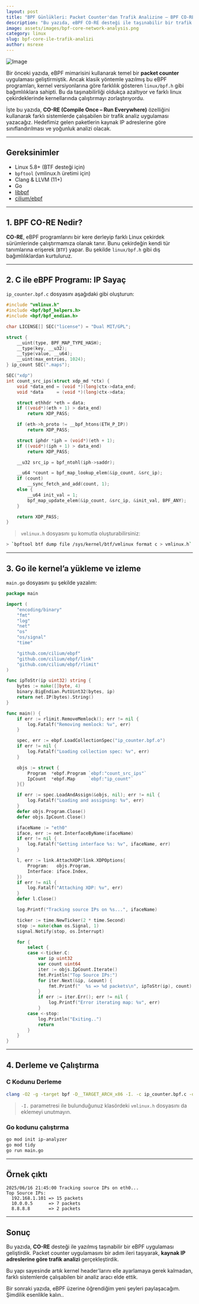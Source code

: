```yaml
---
layout: post
title: "BPF Günlükleri: Packet Counter'dan Trafik Analizine – BPF CO-RE ile Gelişmiş Uygulamalar"
description: "Bu yazıda, eBPF CO-RE desteği ile taşınabilir bir trafik analiz uygulaması geliştireceğiz."
image: assets/images/bpf-core-network-analysis.png
category: linux
slug: bpf-core-ile-trafik-analizi
author: msrexe
---
```


![Image](assets/images/bpf-core-network-analysis.png)

Bir önceki yazıda, eBPF mimarisini kullanarak temel bir **packet counter** uygulaması geliştirmiştik. Ancak klasik yöntemle yazılmış bu eBPF programları, kernel versiyonlarına göre farklılık gösteren `linux/bpf.h` gibi bağımlılıklara sahipti. Bu da taşınabilirliği oldukça azaltıyor ve farklı linux çekirdeklerinde kernellarında çalıştırmayı zorlaştırıyordu.

İşte bu yazıda, **CO-RE (Compile Once – Run Everywhere)** özelliğini kullanarak farklı sistemlerde çalışabilen bir trafik analiz uygulaması yazacağız. Hedefimiz gelen paketlerin kaynak IP adreslerine göre sınıflandırılması ve yoğunluk analizi olacak.

---

## Gereksinimler

- Linux 5.8+ (BTF desteği için)
- `bpftool` (vmlinux.h üretimi için)
- Clang & LLVM (11+)
- Go
- [libbpf](https://github.com/libbpf/libbpf)
- [cilium/ebpf](https://github.com/cilium/ebpf)

---

## 1. BPF CO-RE Nedir?

**CO-RE**, eBPF programlarını bir kere derleyip farklı Linux çekirdek sürümlerinde çalıştırmamıza olanak tanır. Bunu çekirdeğin kendi tür tanımlarına erişerek (`BTF`) yapar. Bu şekilde `linux/bpf.h` gibi dış bağımlılıklardan kurtuluruz.

---

## 2. C ile eBPF Programı: IP Sayaç

`ip_counter.bpf.c` dosyasını aşağıdaki gibi oluşturun:

```c
#include "vmlinux.h"
#include <bpf/bpf_helpers.h>
#include <bpf/bpf_endian.h>

char LICENSE[] SEC("license") = "Dual MIT/GPL";

struct {
    __uint(type, BPF_MAP_TYPE_HASH);
    __type(key, __u32);
    __type(value, __u64);
    __uint(max_entries, 1024);
} ip_count SEC(".maps");

SEC("xdp")
int count_src_ips(struct xdp_md *ctx) {
    void *data_end = (void *)(long)ctx->data_end;
    void *data     = (void *)(long)ctx->data;

    struct ethhdr *eth = data;
    if ((void*)(eth + 1) > data_end)
        return XDP_PASS;

    if (eth->h_proto != __bpf_htons(ETH_P_IP))
        return XDP_PASS;

    struct iphdr *iph = (void*)(eth + 1);
    if ((void*)(iph + 1) > data_end)
        return XDP_PASS;

    __u32 src_ip = bpf_ntohl(iph->saddr);

    __u64 *count = bpf_map_lookup_elem(&ip_count, &src_ip);
    if (count)
        __sync_fetch_and_add(count, 1);
    else {
        __u64 init_val = 1;
        bpf_map_update_elem(&ip_count, &src_ip, &init_val, BPF_ANY);
    }

    return XDP_PASS;
}
```

> `vmlinux.h` dosyasını şu komutla oluşturabilirsiniz:
```sh
> `bpftool btf dump file /sys/kernel/btf/vmlinux format c > vmlinux.h`
```

---

## 3. Go ile kernel’a yükleme ve izleme

`main.go` dosyasını şu şekilde yazalım:

```go
package main

import (
    "encoding/binary"
    "fmt"
    "log"
    "net"
    "os"
    "os/signal"
    "time"

    "github.com/cilium/ebpf"
    "github.com/cilium/ebpf/link"
    "github.com/cilium/ebpf/rlimit"
)

func ipToStr(ip uint32) string {
    bytes := make([]byte, 4)
    binary.BigEndian.PutUint32(bytes, ip)
    return net.IP(bytes).String()
}

func main() {
    if err := rlimit.RemoveMemlock(); err != nil {
        log.Fatalf("Removing memlock: %v", err)
    }

    spec, err := ebpf.LoadCollectionSpec("ip_counter.bpf.o")
    if err != nil {
        log.Fatalf("Loading collection spec: %v", err)
    }

    objs := struct {
        Program  *ebpf.Program `ebpf:"count_src_ips"`
        IpCount  *ebpf.Map     `ebpf:"ip_count"`
    }{}

    if err := spec.LoadAndAssign(&objs, nil); err != nil {
        log.Fatalf("Loading and assigning: %v", err)
    }
    defer objs.Program.Close()
    defer objs.IpCount.Close()

    ifaceName := "eth0"
    iface, err := net.InterfaceByName(ifaceName)
    if err != nil {
        log.Fatalf("Getting interface %s: %v", ifaceName, err)
    }

    l, err := link.AttachXDP(link.XDPOptions{
        Program:   objs.Program,
        Interface: iface.Index,
    })
    if err != nil {
        log.Fatalf("Attaching XDP: %v", err)
    }
    defer l.Close()

    log.Printf("Tracking source IPs on %s...", ifaceName)

    ticker := time.NewTicker(2 * time.Second)
    stop := make(chan os.Signal, 1)
    signal.Notify(stop, os.Interrupt)

    for {
        select {
        case <-ticker.C:
            var ip uint32
            var count uint64
            iter := objs.IpCount.Iterate()
            fmt.Println("Top Source IPs:")
            for iter.Next(&ip, &count) {
                fmt.Printf("  %s => %d packets\n", ipToStr(ip), count)
            }
            if err := iter.Err(); err != nil {
                log.Printf("Error iterating map: %v", err)
            }
        case <-stop:
            log.Println("Exiting..")
            return
        }
    }
}
```

---

## 4. Derleme ve Çalıştırma

### C Kodunu Derleme

```sh
clang -O2 -g -target bpf -D__TARGET_ARCH_x86 -I. -c ip_counter.bpf.c -o ip_counter.bpf.o
```

> `-I.` parametresi ile bulunduğunuz klasördeki `vmlinux.h` dosyasını da eklemeyi unutmayın.

### Go kodunu çalıştırma

```sh
go mod init ip-analyzer
go mod tidy
go run main.go
```

---

## Örnek çıktı

```
2025/06/16 21:45:00 Tracking source IPs on eth0...
Top Source IPs:
  192.168.1.101 => 15 packets
  10.0.0.5      => 7 packets
  8.8.8.8       => 2 packets
```

---

## Sonuç

Bu yazıda, **CO-RE** desteği ile yazılmış taşınabilir bir eBPF uygulaması geliştirdik. Packet counter uygulamasını bir adım ileri taşıyarak, **kaynak IP adreslerine göre trafik analizi** gerçekleştirdik.

Bu yapı sayesinde artık kernel header'larını elle ayarlamaya gerek kalmadan, farklı sistemlerde çalışabilen bir analiz aracı elde ettik.

Bir sonraki yazıda, eBPF üzerine öğrendiğim yeni şeyleri paylaşacağım. Şimdilik esenlikle kalın..